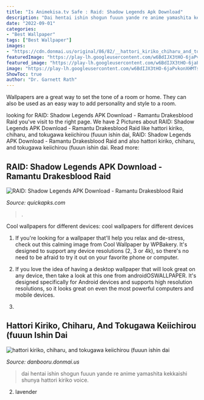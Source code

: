 ```yaml
---
title: "Is Animekisa.tv Safe : Raid: Shadow Legends Apk Download"
description: "Dai hentai ishin shogun fuuun yande re anime yamashita kekkaishi shunya hattori kiriko voice"
date: "2022-09-01"
categories:
- "Best Wallpaper"
tags: ["Best Wallpaper"]
images:
- "https://cdn.donmai.us/original/86/82/__hattori_kiriko_chiharu_and_tokugawa_keiichirou_fuuun_ishin_dai_shogun_drawn_by_yamashita_shun_ya__8682189316096c4e20f4a30e1f3a71f3.jpg"
featuredImage: "https://play-lh.googleusercontent.com/w6BdIJX3tHO-6jaPvkonXHMTso4m-lwathOKDP4yOK_x3J4TA4weF9AT9Gn0qwJI3A=h305"
featured_image: "https://play-lh.googleusercontent.com/w6BdIJX3tHO-6jaPvkonXHMTso4m-lwathOKDP4yOK_x3J4TA4weF9AT9Gn0qwJI3A=h305"
image: "https://play-lh.googleusercontent.com/w6BdIJX3tHO-6jaPvkonXHMTso4m-lwathOKDP4yOK_x3J4TA4weF9AT9Gn0qwJI3A=h305"
ShowToc: true
author: "Dr. Garnett Rath"
---
```



Wallpapers are a great way to set the tone of a room or home. They can also be used as an easy way to add personality and style to a room.

	

		
looking for RAID: Shadow Legends APK Download - Ramantu Drakesblood Raid you've visit to the right page. We have 2 Pictures about RAID: Shadow Legends APK Download - Ramantu Drakesblood Raid like hattori kiriko, chiharu, and tokugawa keiichirou (fuuun ishin dai, RAID: Shadow Legends APK Download - Ramantu Drakesblood Raid and also hattori kiriko, chiharu, and tokugawa keiichirou (fuuun ishin dai. Read more:
		
    
## RAID: Shadow Legends APK Download - Ramantu Drakesblood Raid

<img loading=lazy src="https://play-lh.googleusercontent.com/w6BdIJX3tHO-6jaPvkonXHMTso4m-lwathOKDP4yOK_x3J4TA4weF9AT9Gn0qwJI3A=h305" onerror="this.onerror=null;this.src='https://tse3.mm.bing.net/th?id=OIP.U2zTMhFrgOUo5CoTdReVpAHaEK&amp;pid=15.1';" alt="RAID: Shadow Legends APK Download - Ramantu Drakesblood Raid">

_Source: quickapks.com_

>. 

	

Cool wallpapers for different devices:
cool wallpapers for different devices 

1. If you're looking for a wallpaper that'll help you relax and de-stress, check out this calming image from Cool Wallpaper by WPBakery. It's designed to support any device resolutions (2, 3 or 4k), so there's no need to be afraid to try it out on your favorite phone or computer.

2. If you love the idea of having a desktop wallpaper that will look great on any device, then take a look at this one from androidOSWALLPAPER. It's designed specifically for Android devices and supports high resolution resolutions, so it looks great on even the most powerful computers and mobile devices.

3.

    
## Hattori Kiriko, Chiharu, And Tokugawa Keiichirou (fuuun Ishin Dai

<img loading=lazy src="https://cdn.donmai.us/original/86/82/__hattori_kiriko_chiharu_and_tokugawa_keiichirou_fuuun_ishin_dai_shogun_drawn_by_yamashita_shun_ya__8682189316096c4e20f4a30e1f3a71f3.jpg" onerror="this.onerror=null;this.src='https://tse3.mm.bing.net/th?id=OIP.hoIYkxYJbE4g9KMOHzpx8wHaKl&amp;pid=15.1';" alt="hattori kiriko, chiharu, and tokugawa keiichirou (fuuun ishin dai">

_Source: danbooru.donmai.us_

>dai hentai ishin shogun fuuun yande re anime yamashita kekkaishi shunya hattori kiriko voice. 

	

2. lavender 

